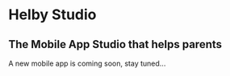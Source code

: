 # Helby Studio
## The Mobile App Studio that helps parents

A new mobile app is coming soon, stay tuned...
